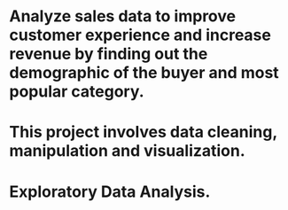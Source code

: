 # Analyze sales data to improve customer experience and increase revenue by finding out the demographic of the buyer and most popular category.
# This project involves data cleaning, manipulation and visualization.
# Exploratory Data Analysis.
